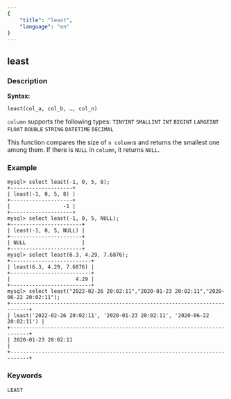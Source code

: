 ```yaml
---
{
    "title": "least",
    "language": "en"
}
---
```


<!-- 
Licensed to the Apache Software Foundation (ASF) under one
or more contributor license agreements.  See the NOTICE file
distributed with this work for additional information
regarding copyright ownership.  The ASF licenses this file
to you under the Apache License, Version 2.0 (the
"License"); you may not use this file except in compliance
with the License.  You may obtain a copy of the License at
  http://www.apache.org/licenses/LICENSE-2.0
Unless required by applicable law or agreed to in writing,
software distributed under the License is distributed on an
"AS IS" BASIS, WITHOUT WARRANTIES OR CONDITIONS OF ANY
KIND, either express or implied.  See the License for the
specific language governing permissions and limitations
under the License.
-->

## least

### Description
**Syntax:**

`least(col_a, col_b, …, col_n)`  

`column` supports the following types: `TINYINT` `SMALLINT` `INT` `BIGINT` `LARGEINT` `FLOAT` `DOUBLE` `STRING` `DATETIME` `DECIMAL`

This function compares the size of `n column`s and returns the smallest one among them. If there is `NULL` in `column`, it returns `NULL`.

### Example

```
mysql> select least(-1, 0, 5, 8);
+--------------------+
| least(-1, 0, 5, 8) |
+--------------------+
|                 -1 |
+--------------------+
mysql> select least(-1, 0, 5, NULL);
+-----------------------+
| least(-1, 0, 5, NULL) |
+-----------------------+
| NULL                  |
+-----------------------+
mysql> select least(6.3, 4.29, 7.6876);
+--------------------------+
| least(6.3, 4.29, 7.6876) |
+--------------------------+
|                     4.29 |
+--------------------------+
mysql> select least("2022-02-26 20:02:11","2020-01-23 20:02:11","2020-06-22 20:02:11");
+----------------------------------------------------------------------------+
| least('2022-02-26 20:02:11', '2020-01-23 20:02:11', '2020-06-22 20:02:11') |
+----------------------------------------------------------------------------+
| 2020-01-23 20:02:11                                                        |
+----------------------------------------------------------------------------+
```

### Keywords
	LEAST
